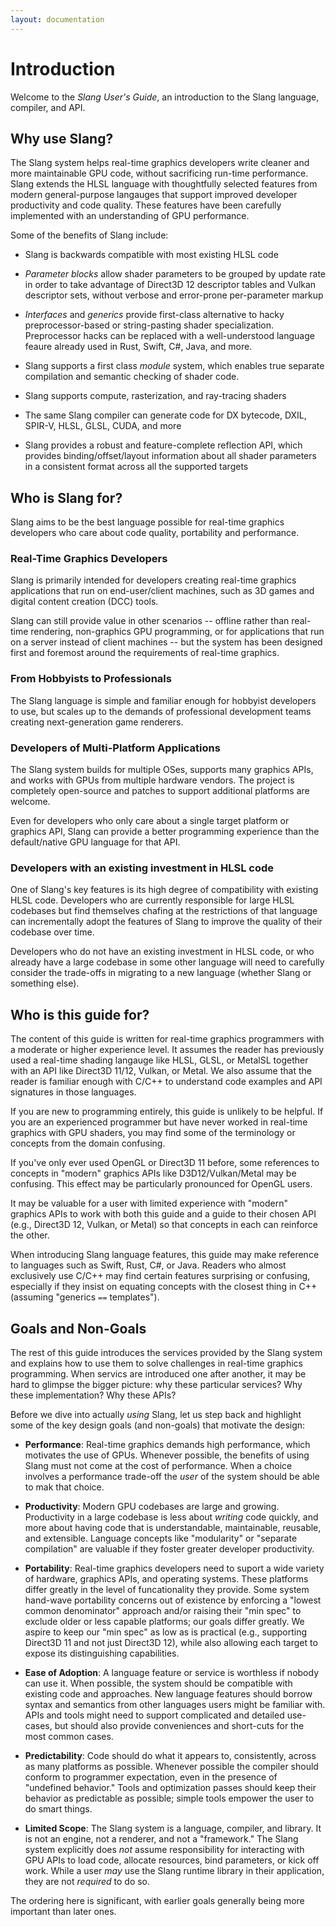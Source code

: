 ```yaml
---
layout: documentation
---
```


Introduction
============

Welcome to the _Slang User's Guide_, an introduction to the Slang language, compiler, and API.

Why use Slang?
--------------

The Slang system helps real-time graphics developers write cleaner and more maintainable GPU code, without sacrificing run-time performance.
Slang extends the HLSL language with thoughtfully selected features from modern general-purpose langauges that support improved developer productivity and code quality.
These features have been carefully implemented with an understanding of GPU performance.

Some of the benefits of Slang include:

* Slang is backwards compatible with most existing HLSL code

* _Parameter blocks_ allow shader parameters to be grouped by update rate in order to take advantage of Direct3D 12 descriptor tables and Vulkan descriptor sets, without verbose and error-prone per-parameter markup

* _Interfaces_ and _generics_ provide first-class alternative to hacky preprocessor-based or string-pasting shader specialization. Preprocessor hacks can be replaced with a well-understood language feaure already used in Rust, Swift, C#, Java, and more.

* Slang supports a first class _module_ system, which enables true separate compilation and semantic checking of shader code. 

* Slang supports compute, rasterization, and ray-tracing shaders

* The same Slang compiler can generate code for DX bytecode, DXIL, SPIR-V, HLSL, GLSL, CUDA, and more

* Slang provides a robust and feature-complete reflection API, which provides binding/offset/layout information about all shader parameters in a consistent format across all the supported targets

Who is Slang for?
-----------------

Slang aims to be the best language possible for real-time graphics developers who care about code quality, portability and performance.

### Real-Time Graphics Developers

Slang is primarily intended for developers creating real-time graphics applications that run on end-user/client machines, such as 3D games and digital content creation (DCC) tools.

Slang can still provide value in other scenarios -- offline rather than real-time rendering, non-graphics GPU programming, or for applications that run on a server instead of client machines -- but the system has been designed first and foremost around the requirements of real-time graphics.

### From Hobbyists to Professionals

The Slang language is simple and familiar enough for hobbyist developers to use, but scales up to the demands of professional development teams creating next-generation game renderers.

### Developers of Multi-Platform Applications

The Slang system builds for multiple OSes, supports many graphics APIs, and works with GPUs from multiple hardware vendors.
The project is completely open-source and patches to support additional platforms are welcome.

Even for developers who only care about a single target platform or graphics API, Slang can provide a better programming experience than the default/native GPU language for that API.

### Developers with an existing investment in HLSL code

One of Slang's key features is its high degree of compatibility with existing HLSL code.
Developers who are currently responsible for large HLSL codebases but find themselves chafing at the restrictions of that language can incrementally adopt the features of Slang to improve the quality of their codebase over time.

Developers who do not have an existing investment in HLSL code, or who already have a large codebase in some other language will need to carefully consider the trade-offs in migrating to a new language (whether Slang or something else).

Who is this guide for?
----------------------

The content of this guide is written for real-time graphics programmers with a moderate or higher experience level.
It assumes the reader has previously used a real-time shading langauge like HLSL, GLSL, or MetalSL together with an API like Direct3D 11/12, Vulkan, or Metal.
We also assume that the reader is familiar enough with C/C++ to understand code examples and API signatures in those languages.

If you are new to programming entirely, this guide is unlikely to be helpful.
If you are an experienced programmer but have never worked in real-time graphics with GPU shaders, you may find some of the terminology or concepts from the domain confusing.

If you've only ever used OpenGL or Direct3D 11 before, some references to concepts in "modern" graphics APIs like D3D12/Vulkan/Metal may be confusing.
This effect may be particularly pronounced for OpenGL users.

It may be valuable for a user with limited experience with "modern" graphics APIs to work with both this guide and a guide to their chosen API (e.g., Direct3D 12, Vulkan, or Metal) so that concepts in each can reinforce the other.

When introducing Slang language features, this guide may make reference to languages such as Swift, Rust, C#, or Java.
Readers who almost exclusively use C/C++ may find certain features surprising or confusing, especially if they insist on equating concepts with the closest thing in C++ (assuming "generics `==` templates").

Goals and Non-Goals
-------------------

The rest of this guide introduces the services provided by the Slang system and explains how to use them to solve challenges in real-time graphics programming.
When servics are introduced one after another, it may be hard to glimpse the bigger picture: why these particular services? Why these implementation? Why these APIs?

Before we dive into actually _using_ Slang, let us step back and highlight some of the key design goals (and non-goals) that motivate the design:

* **Performance**: Real-time graphics demands high performance, which motivates the use of GPUs. Whenever possible, the benefits of using Slang must not come at the cost of performance. When a choice involves a performance trade-off the *user* of the system should be able to mak that choice.

* **Productivity**: Modern GPU codebases are large and growing. Productivity in a large codebase is less about _writing_ code quickly, and more about having code that is understandable, maintainable, reusable, and extensible. Language concepts like "modularity" or "separate compilation" are valuable if they foster greater developer productivity.

* **Portability**: Real-time graphics developers need to suport a wide variety of hardware, graphics APIs, and operating systems. These platforms differ greatly in the level of funcationality they provide. Some system hand-wave portability concerns out of existence by enforcing a "lowest common denominator" approach and/or raising their "min spec" to exclude older or less capable platforms; our goals differ greatly. We aspire to keep our "min spec" as low as is practical (e.g., supporting Direct3D 11 and not just Direct3D 12), while also allowing each target to expose its distinguishing capabilities.

* **Ease of Adoption**: A language feature or service is worthless if nobody can use it. When possible, the system should be compatible with existing code and approaches. New language features should borrow syntax and semantics from other languages users might be familiar with. APIs and tools might need to support complicated and detailed use-cases, but should also provide conveniences and short-cuts for the most common cases.

* **Predictability**: Code should do what it appears to, consistently, across as many platforms as possible. Whenever possible the compiler should conform to programmer expectation, even in the presence of "undefined behavior." Tools and optimization passes should keep their behavior as predictable as possible; simple tools empower the user to do smart things.

* **Limited Scope**: The Slang system is a language, compiler, and library. It is not an engine, not a renderer, and not a "framework." The Slang system explicitly does *not* assume responsibility for interacting with GPU APIs to load code, allocate resources, bind parameters, or kick off work. While a user *may* use the Slang runtime library in their application, they are not *required* to do so.

The ordering here is significant, with earlier goals generally being more important than later ones.
